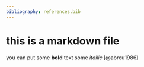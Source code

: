 ```yaml
---
bibliography: references.bib
---
```


# this is a markdown file

you can put some **bold** text some *itailic* [@abreu1986]
